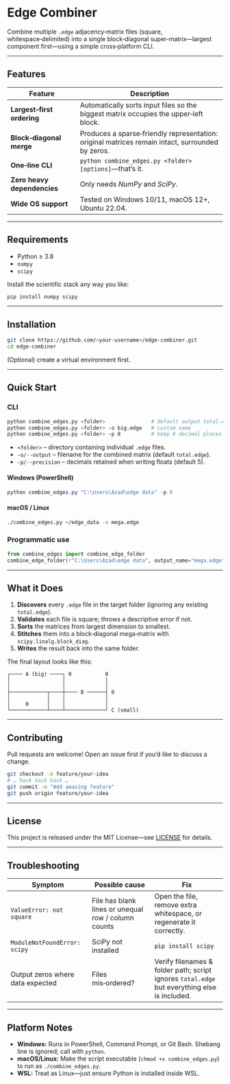 # Edge Combiner

Combine multiple `.edge` adjacency‑matrix files (square, whitespace‑delimited) into a single block‑diagonal super‑matrix—largest component first—using a simple cross‑platform CLI.

---

## Features

| Feature                     | Description                                                                                      |
| --------------------------- | ------------------------------------------------------------------------------------------------ |
| **Largest‑first ordering**  | Automatically sorts input files so the biggest matrix occupies the upper‑left block.             |
| **Block‑diagonal merge**    | Produces a sparse‑friendly representation: original matrices remain intact, surrounded by zeros. |
| **One‑line CLI**            | `python combine_edges.py <folder> [options]`—that’s it.                                          |
| **Zero heavy dependencies** | Only needs *NumPy* and *SciPy*.                                                                  |
| **Wide OS support**         | Tested on Windows 10/11, macOS 12+, Ubuntu 22.04.                                                |

---

## Requirements

* Python ≥ 3.8
* `numpy`
* `scipy`

Install the scientific stack any way you like:

```bash
pip install numpy scipy
```

---

## Installation

```bash
git clone https://github.com/<your‑username>/edge‑combiner.git
cd edge‑combiner
```

(Optional) create a virtual environment first.

---

## Quick Start

### CLI

```bash
python combine_edges.py <folder>               # default output total.edge
python combine_edges.py <folder> -o big.edge   # custom name
python combine_edges.py <folder> -p 8          # keep 8 decimal places
```

* `<folder>` – directory containing individual `.edge` files.
* `-o/--output` – filename for the combined matrix (default `total.edge`).
* `-p/--precision` – decimals retained when writing floats (default 5).

#### Windows (PowerShell)

```powershell
python combine_edges.py "C:\Users\Azad\edge data" -p 8
```

#### macOS / Linux

```bash
./combine_edges.py ~/edge_data -o mega.edge
```

### Programmatic use

```python
from combine_edges import combine_edge_folder
combine_edge_folder(r"C:\Users\Azad\edge data", output_name="mega.edge", precision=6)
```

---

## What it Does

1. **Discovers** every `.edge` file in the target folder (ignoring any existing `total.edge`).
2. **Validates** each file is square; throws a descriptive error if not.
3. **Sorts** the matrices from largest dimension to smallest.
4. **Stitches** them into a block‑diagonal mega‑matrix with `scipy.linalg.block_diag`.
5. **Writes** the result back into the same folder.

The final layout looks like this:

```
┌──── A (big) ────┐ 0           0
│                 │             │
│                 │             │
├────────────┬────┼──── B ──────┤ 0
│            │    │             │
│     0      │    │             │
└────────────┴────┴─────────────┘ C (small)
```

---

## Contributing

Pull requests are welcome!  Open an issue first if you’d like to discuss a change.

```bash
git checkout -b feature/your‑idea
# … hack hack hack …
git commit -m "Add amazing feature"
git push origin feature/your‑idea
```

---

## License

This project is released under the MIT License—see [LICENSE](LICENSE) for details.

---

## Troubleshooting

| Symptom                          | Possible cause                                      | Fix                                                                                          |
| -------------------------------- | --------------------------------------------------- | -------------------------------------------------------------------------------------------- |
| `ValueError: not square`         | File has blank lines or unequal row / column counts | Open the file, remove extra whitespace, or regenerate it correctly.                          |
| `ModuleNotFoundError: scipy`     | SciPy not installed                                 | `pip install scipy`                                                                          |
| Output zeros where data expected | Files mis‑ordered?                                  | Verify filenames & folder path; script ignores `total.edge` but everything else is included. |

---

## Platform Notes

* **Windows:** Runs in PowerShell, Command Prompt, or Git Bash. Shebang line is ignored; call with `python`.
* **macOS/Linux:** Make the script executable (`chmod +x combine_edges.py`) to run as `./combine_edges.py`.
* **WSL:** Treat as Linux—just ensure Python is installed inside WSL.
